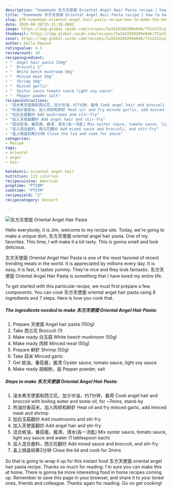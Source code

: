 ```yaml
---
description: "homemade 东方天使面 Oriental Angel Hair Pasta recipe | how to make the best 东方天使面 Oriental Angel Hair Pasta"
title: "homemade 东方天使面 Oriental Angel Hair Pasta recipe | how to make the best 东方天使面 Oriental Angel Hair Pasta"
slug: 670-homemade-oriental-angel-hair-pasta-recipe-how-to-make-the-best-oriental-angel-hair-pasta
date: 2020-08-26T15:21:29.068Z
image: https://img-global.cpcdn.com/recipes/5a342d266209e0d6/751x532cq70/东方天使面-oriental-angel-hair-pasta-recipe-main-photo.jpg
thumbnail: https://img-global.cpcdn.com/recipes/5a342d266209e0d6/751x532cq70/东方天使面-oriental-angel-hair-pasta-recipe-main-photo.jpg
cover: https://img-global.cpcdn.com/recipes/5a342d266209e0d6/751x532cq70/东方天使面-oriental-angel-hair-pasta-recipe-main-photo.jpg
author: Della Dawson
ratingvalue: 4.3
reviewcount: 10
recipeingredient:
- "  Angel hair pasta 150g"
- "  Broccoli 1"
- "  White beech mushroom 50g"
- "  Minced meat 50g"
- "  Shrimp 50g"
- "  Minced garlic"
- "  Oyster sauce tomato sauce light soy sauce"
- "  Pepper powder salt"
recipeinstructions:
- "滚水煮天使面和西兰花，加少许油，约7分钟，备用 Cook angel hair and broccoli with boiling water and some oil, for ~7mins, stand-by"
- "热油炒香蒜米，加人肉碎和鲜虾 Heat oil and fry minced garlic, add minced meat and shrimp"
- "加白玉菇翻炒 Add mushrooms and stir-fry"
- "加入天使面翻炒 Add angel hair and stir-fry"
- "混合蚝油，番茄酱，酱清，清水(各一汤匙) Mix oyster sauce, tomato sauce, light soy sauce and water (1 tablespoon each)"
- "加入混合酱料，西兰花翻炒 Add mixed sauce and broccoli, and stir-fry"
- "盖上锅盖焖煮2分钟 Close the lid and cook for 2mins"
categories:
- Recipe
tags:
- oriental
- angel
- hair

katakunci: oriental angel hair 
nutrition: 123 calories
recipecuisine: American
preptime: "PT29M"
cooktime: "PT57M"
recipeyield: "2"
recipecategory: Dessert

---
```



![东方天使面 Oriental Angel Hair Pasta](https://img-global.cpcdn.com/recipes/5a342d266209e0d6/751x532cq70/东方天使面-oriental-angel-hair-pasta-recipe-main-photo.jpg)

Hello everybody, it is Jim, welcome to my recipe site. Today, we're going to make a unique dish, 东方天使面 oriental angel hair pasta. One of my favorites. This time, I will make it a bit tasty. This is gonna smell and look delicious.

东方天使面 Oriental Angel Hair Pasta is one of the most favored of recent trending meals in the world. It is appreciated by millions every day. It is easy, it is fast, it tastes yummy. They're nice and they look fantastic. 东方天使面 Oriental Angel Hair Pasta is something that I have loved my entire life.




To get started with this particular recipe, we must first prepare a few components. You can cook 东方天使面 oriental angel hair pasta using 8 ingredients and 7 steps. Here is how you cook that.

<!--inarticleads1-->

##### The ingredients needed to make 东方天使面 Oriental Angel Hair Pasta:

1. Prepare  天使面 Angel hair pasta (150g)
1. Take  西兰花 Broccoli (1)
1. Make ready  白玉菇 White beech mushroom (50g)
1. Make ready  肉碎 Minced meat (50g)
1. Prepare  鲜虾 Shrimp (50g)
1. Take  蒜米 Minced garlic
1. Get  蚝油，番茄酱，酱清 Oyster sauce, tomato sauce, light soy sauce
1. Make ready  胡椒粉，盐 Pepper powder, salt




<!--inarticleads2-->

##### Steps to make 东方天使面 Oriental Angel Hair Pasta:

1. 滚水煮天使面和西兰花，加少许油，约7分钟，备用 Cook angel hair and broccoli with boiling water and some oil, for ~7mins, stand-by
1. 热油炒香蒜米，加人肉碎和鲜虾 Heat oil and fry minced garlic, add minced meat and shrimp
1. 加白玉菇翻炒 Add mushrooms and stir-fry
1. 加入天使面翻炒 Add angel hair and stir-fry
1. 混合蚝油，番茄酱，酱清，清水(各一汤匙) Mix oyster sauce, tomato sauce, light soy sauce and water (1 tablespoon each)
1. 加入混合酱料，西兰花翻炒 Add mixed sauce and broccoli, and stir-fry
1. 盖上锅盖焖煮2分钟 Close the lid and cook for 2mins




So that is going to wrap it up for this instant food 东方天使面 oriental angel hair pasta recipe. Thanks so much for reading. I'm sure you can make this at home. There is gonna be more interesting food in home recipes coming up. Remember to save this page in your browser, and share it to your loved ones, friends and colleague. Thanks again for reading. Go on get cooking!

